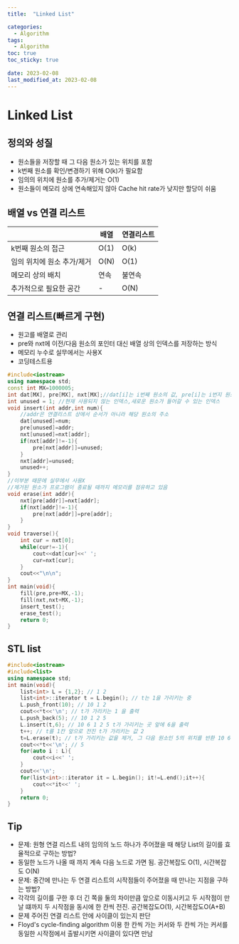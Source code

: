 ```yaml
---
title:  "Linked List"

categories:
  - Algorithm
tags:
  - Algorithm
toc: true
toc_sticky: true
 
date: 2023-02-08
last_modified_at: 2023-02-08
---
```

# Linked List  
## 정의와 성질  
* 원소들을 저장할 때 그 다음 원소가 있는 위치를 포함  
* k번째 원소를 확인/변경하기 위해 O(k)가 필요함  
* 임의의 위치에 원소를 추가/제거는 O(1)  
* 원소들이 메모리 상에 연속해있지 않아 Cache hit rate가 낮지만 할당이 쉬움  
## 배열 vs 연결 리스트  
|| 배열 | 연결리스트 |  
|---|---|---|  
|k번째 원소의 접근| O(1) | O(k) |  
|임의 위치에 원소 추가/제거| O(N) | O(1) |  
|메모리 상의 배치| 연속 | 불연속 |  
|추가적으로 필요한 공간| - | O(N) |  
## 연결 리스트(빠르게 구현)  
* 원고를 배열로 관리  
* pre와 nxt에 이전/다음 원소의 포인터 대신 배열 상의 인덱스를 저장하는 방식  
* 메모리 누수로 실무에서는 사용X  
* 코딩테스트용  
```cpp
#include<iostream>
using namespace std;
const int MX=1000005;
int dat[MX], pre[MX], nxt[MX];//dat[i]는 i번째 원소의 값, pre[i]는 i번지 원소에 대해 이전 원소의 인덱스, nxt[i]는 다음 원소의 인덱스
int unused = 1; //현재 사용되지 않는 인덱스,새로운 원소가 들어갈 수 있는 인덱스
void insert(int addr,int num){
    //addr은 연결리스트 상에서 순서가 아니라 해당 원소의 주소
    dat[unused]=num;
    pre[unused]=addr;
    nxt[unused]=nxt[addr];
    if(nxt[addr]!=-1){
        pre[nxt[addr]]=unused;
    }
    nxt[addr]=unused;
    unused++;
}
//이부분 때문에 실무에서 사용X
//제거된 원소가 프로그램이 종료될 때까지 메모리를 점유하고 있음
void erase(int addr){
    nxt[pre[addr]]=nxt[addr];
    if(nxt[addr]!=-1){
        pre[nxt[addr]]=pre[addr];
    }
}
void traverse(){
    int cur = nxt[0];
    while(cur!=-1){
        cout<<dat[cur]<<' ';
        cur=nxt[cur];
    }
    cout<<"\n\n";
}
int main(void){
    fill(pre,pre+MX,-1);
    fill(nxt,nxt+MX,-1);
    insert_test();
    erase_test();
    return 0;
}
```
## STL list  
```cpp
#include<iostream>
#include<list>
using namespace std;
int main(void){
    list<int> L = {1,2}; // 1 2
    list<int>::iterator t = L.begin(); // t는 1을 가리키는 중
    L.push_front(10); // 10 1 2
    cout<<*t<<'\n'; // t가 가리키는 1 을 출력
    L.push_back(5); // 10 1 2 5
    L.insert(t,6); // 10 6 1 2 5 t가 가리키는 곳 앞에 6을 출력
    t++; // t를 1칸 앞으로 전진 t가 가리키는 값 2
    t=L.erase(t); // t가 가리키는 값을 제거, 그 다음 원소인 5의 위치를 반환 10 6 1 5
    cout<<*t<<'\n'; // 5
    for(auto i : L){
        cout<<i<<' ';
    }
    cout<<'\n';
    for(list<int>::iterator it = L.begin(); it!=L.end();it++){
        cout<<*it<<' ';
    }
    return 0;
}
```
## Tip  
* 문제: 원형 연결 리스트 내의 임의의 노드 하나가 주어졌을 때 해당 List의 길이를 효율적으로 구하는 방법?  
* 동일한 노드가 나올 때 까지 계속 다음 노드로 가면 됨. 공간복잡도 O(1), 시간복잡도 O(N)  
* 문제: 중간에 만나는 두 연결 리스트의 시작점들이 주어졌을 때 만나는 지점을 구하는 방법?  
* 각각의 길이를 구한 후 더 긴 쪽을 둘의 차이만큼 앞으로 이동시키고 두 시작점이 만날 떄까지 두 시작점을 동시에 한 칸씩 전진. 공간복잡도O(1), 시간복잡도O(A+B)  
* 문제 주어진 연결 리스트 안에 사이클이 있는지 판단  
* Floyd's cycle-finding algorithm 이용 한 칸씩 가는 커서와 두 칸씩 가는 커서를 동일한 시작점에서 출발시키면 사이클이 있다면 만남  